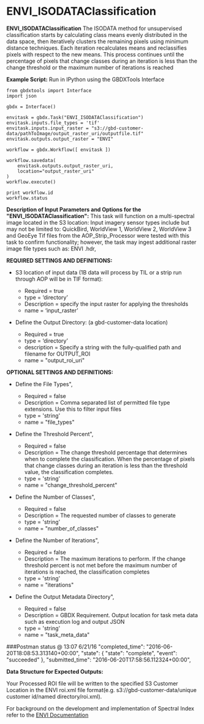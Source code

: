 # ENVI_ISODATAClassification

**ENVI_ISODATAClassification** The ISODATA method for unsupervised classification starts by calculating class means evenly distributed in the data space, then iteratively clusters the remaining pixels using minimum distance techniques. Each iteration recalculates means and reclassifies pixels with respect to the new means. This process continues until the percentage of pixels that change classes during an iteration is less than the change threshold or the maximum number of iterations is reached

**Example Script:** Run in IPython using the GBDXTools Interface
    

    from gbdxtools import Interface
    import json
	
    gbdx = Interface()
	
    envitask = gbdx.Task("ENVI_ISODATAClassification")
    envitask.inputs.file_types = 'tif'
    envitask.inputs.input_raster = "s3://gbd-customer-data/pathToImage/output_raster_uri/outputfile.tif"
    envitask.outputs.output_raster = "ENVI"
	
    workflow = gbdx.Workflow([ envitask ])
	
    workflow.savedata(
        envitask.outputs.output_raster_uri,
        location="output_raster_uri"
    )
    workflow.execute()
	
    print workflow.id
	workflow.status
	

**Description of Input Parameters and Options for the "ENVI_ISODATAClassification":**
This task will function on a multi-spectral image located in the S3 location: 
Input imagery sensor types include but may not be limited to: QuickBird, WorldView 1, WorldView 2, WorldView 3 and GeoEye
Tif files from the AOP_Strip_Processor were tested with this task to confirm functionality; however, the task may ingest additional raster image file types such as: ENVI .hdr,  
	
**REQUIRED SETTINGS AND DEFINITIONS:**

* S3 location of input data (1B data will process by TIL or a strip run through AOP will be in TIF format):
    * Required = true
    * type = ‘directory’
	* Description = specify the input raster for applying the thresholds
    * name = ‘input_raster’

* Define the Output Directory: (a gbd-customer-data location)
    * Required = true
    * type = ‘directory’
	* description = Specify a string with the fully-qualified path and filename for OUTPUT_ROI
    * name = "output_roi_uri"


**OPTIONAL SETTINGS AND DEFINITIONS:**

* Define the File Types",
    * Required = false 
	* Description = Comma separated list of permitted file type extensions. Use this to filter input files
    * type = 'string'
    * name =  "file_types"

* Define the Threshold Percent",
    * Required = false 
	* Description = The change threshold percentage that determines when to complete the classification.  When the percentage of pixels that change classes during an iteration is less than the threshold value, the classification completes.
    * type = 'string'
    * name =  "change_threshold_percent"
	
* Define the Number of Classes",
    * Required = false 
	* Description = The requested number of classes to generate
    * type = 'string'
    * name =  "number_of_classes"

* Define the Number of Iterations",
    * Required = false 
	* Description = The maximum iterations to perform.  If the change threshold percent is not met before the maximum number of iterations is reached, the classification completes
    * type = 'string'
    * name =  "iterations"	
	
* Define the Output Metadata Directory",
    * Required = false 
	* Description = GBDX Requirement. Output location for task meta data such as execution log and output JSON
    * type = 'string'
    * name =  "task_meta_data"
	
	
###Postman status @ 13:07 6/21/16
"completed_time": "2016-06-20T18:08:53.313140+00:00",
  "state": {
    "state": "complete",
    "event": "succeeded"
  },
  "submitted_time": "2016-06-20T17:58:56.112324+00:00",


**Data Structure for Expected Outputs:**

Your Processed ROI file will be written to the specified S3 Customer Location in the ENVI roi.xml file format(e.g.  s3://gbd-customer-data/unique customer id/named directory/roi.xml).  


For background on the development and implementation of Spectral Index refer to the [ENVI Documentation](https://www.harrisgeospatial.com/docs/classificationtutorial.html)

